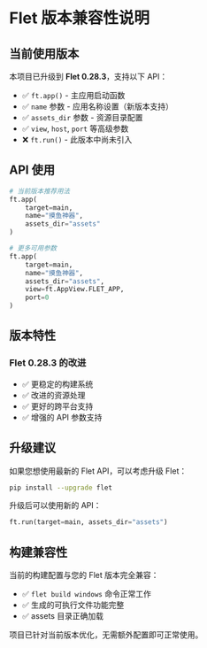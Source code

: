 # Flet 版本兼容性说明

## 当前使用版本

本项目已升级到 **Flet 0.28.3**，支持以下 API：
- ✅ `ft.app()` - 主应用启动函数
- ✅ `name` 参数 - 应用名称设置（新版本支持）
- ✅ `assets_dir` 参数 - 资源目录配置
- ✅ `view`, `host`, `port` 等高级参数
- ❌ `ft.run()` - 此版本中尚未引入

## API 使用

```python
# 当前版本推荐用法
ft.app(
    target=main,
    name="摸鱼神器",
    assets_dir="assets"
)

# 更多可用参数
ft.app(
    target=main,
    name="摸鱼神器",
    assets_dir="assets",
    view=ft.AppView.FLET_APP,
    port=0
)
```

## 版本特性

### Flet 0.28.3 的改进
- ✅ 更稳定的构建系统
- ✅ 改进的资源处理
- ✅ 更好的跨平台支持
- ✅ 增强的 API 参数支持

## 升级建议

如果您想使用最新的 Flet API，可以考虑升级 Flet：

```bash
pip install --upgrade flet
```

升级后可以使用新的 API：
```python
ft.run(target=main, assets_dir="assets")
```

## 构建兼容性

当前的构建配置与您的 Flet 版本完全兼容：
- ✅ `flet build windows` 命令正常工作
- ✅ 生成的可执行文件功能完整
- ✅ assets 目录正确加载

项目已针对当前版本优化，无需额外配置即可正常使用。
